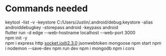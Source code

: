 # Commands needed

keytool -list -v -keystore C:/Users/Justin/.android/debug.keystore -alias androiddebugkey -storepass android -keypass android                  
flutter run -d edge --web-hostname localhost --web-port 3000    
npm init -y        
npm i express http socket.io@2.3.0 jsonwebtoken mongoose
npm start
npm i nodemon --save-dev
npm run dev
npm i mongodb
npm i cors
